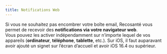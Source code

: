 ```yaml
---
title: Notifications Web
---
```


Si vous ne souhaitez pas encombrer votre boîte email, Recosanté vous permet de recevoir des **notifications via votre navigateur web**.<br />Vous pouvez les activer indépendamment sur n’importe lequel de vos appareils (**ordinateur**, **téléphone**, **tablette**, etc.). Sur iOS, il faut auparavant avoir ajouté un signet sur l’écran d’accueil et avoir iOS 16.4 ou supérieur.
